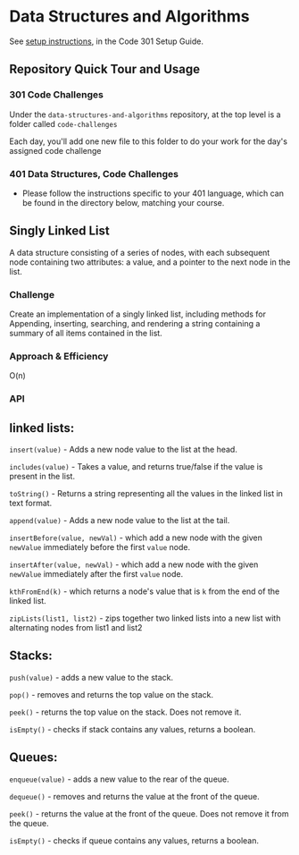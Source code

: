 # Data Structures and Algorithms

See [setup instructions](https://codefellows.github.io/setup-guide/code-301/3-code-challenges), in the Code 301 Setup Guide.

## Repository Quick Tour and Usage

### 301 Code Challenges

Under the `data-structures-and-algorithms` repository, at the top level is a folder called `code-challenges`

Each day, you'll add one new file to this folder to do your work for the day's assigned code challenge

### 401 Data Structures, Code Challenges

- Please follow the instructions specific to your 401 language, which can be found in the directory below, matching your course.

## Singly Linked List
<!-- Short summary or background information -->
A data structure consisting of a series of nodes, with each subsequent node containing two attributes: a value, and a pointer to the next node in the list.

### Challenge
<!-- Description of the challenge -->
Create an implementation of a singly linked list, including methods for Appending, inserting, searching, and rendering a string containing a summary of all items contained in the list.

### Approach & Efficiency
<!-- What approach did you take? Why? What is the Big O space/time for this approach? -->
O(n)

### API
<!-- Description of each method publicly available to your Linked List -->

## linked lists:

`insert(value)` - Adds a new node value to the list at the head.

`includes(value)` - Takes a value, and returns true/false if the value is present in the list.

`toString()` - Returns a string representing all the values in the linked list in text format.

`append(value)` - Adds a new node value to the list at the tail.

`insertBefore(value, newVal)` -  which add a new node with the given `newValue` immediately before the first `value` node.

`insertAfter(value, newVal)` - which add a new node with the given `newValue` immediately after the first `value` node.

`kthFromEnd(k)` - which returns a node's value that is `k` from the end of the linked list.

`zipLists(list1, list2)` - zips together two linked lists into a new list with alternating nodes from list1 and list2

## Stacks:

`push(value)` - adds a new value to the stack.

`pop()` - removes and returns the top value on the stack.

`peek()` - returns the top value on the stack. Does not remove it.

`isEmpty()` - checks if stack contains any values, returns a boolean.

## Queues:

`enqueue(value)` - adds a new value to the rear of the queue.

`dequeue()` - removes and returns the value at the front of the queue.

`peek()` - returns the value at the front of the queue. Does not remove it from the queue.

`isEmpty()` - checks if queue contains any values, returns a boolean.
